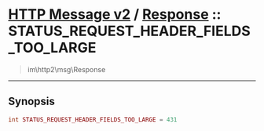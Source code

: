 # [HTTP Message v2](http2.md) / [Response](http2-Response.md) :: STATUS_REQUEST_HEADER_FIELDS_TOO_LARGE
 > im\http2\msg\Response
____

## Synopsis
```php
int STATUS_REQUEST_HEADER_FIELDS_TOO_LARGE = 431
```
